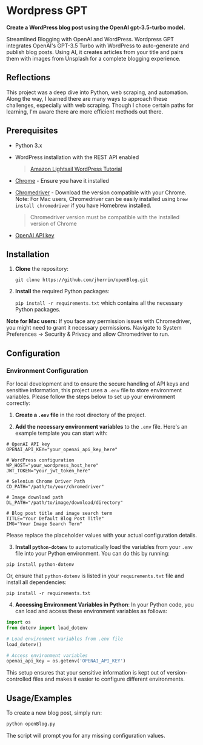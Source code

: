 
# Wordpress GPT

**Create a WordPress blog post using the OpenAI gpt-3.5-turbo model.**

Streamlined Blogging with OpenAI and WordPress. Wordpress GPT integrates OpenAI's GPT-3.5 Turbo with WordPress to auto-generate and publish blog posts. Using AI, it creates articles from your title and pairs them with images from Unsplash for a complete blogging experience.

## Reflections

This project was a deep dive into Python, web scraping, and automation. Along the way, I learned there are many ways to approach these challenges, especially with web scraping. Though I chose certain paths for learning, I'm aware there are more efficient methods out there.


## Prerequisites

- Python 3.x
- WordPress installation with the REST API enabled

    >[Amazon Lightsail WordPress Tutorial](https://lightsail.aws.amazon.com/ls/docs/en_us/articles/amazon-lightsail-tutorial-launching-and-configuring-wordpress)
- [Chrome](https://www.google.com/chrome/) - Ensure you have it installed
- [Chromedriver](https://chromedriver.chromium.org/downloads) - Download the version compatible with your Chrome. Note: For Mac users, Chromedriver can be easily installed using `brew install chromedriver` if you have Homebrew installed.

    > Chromedriver version must be compatible with the installed version of Chrome
    
- [OpenAI API key](https://platform.openai.com/account/api-keys)

## Installation

1. **Clone** the repository:

     `git clone https://github.com/jherrin/openBlog.git`

2. **Install** the required Python packages: 

    `pip install -r requirements.txt` which contains all the necessary Python packages.

**Note for Mac users:** If you face any permission issues with Chromedriver, you might need to grant it necessary permissions. Navigate to System Preferences -> Security & Privacy and allow Chromedriver to run.

## Configuration

### Environment Configuration

For local development and to ensure the secure handling of API keys and sensitive information, this project uses a `.env` file to store environment variables. Please follow the steps below to set up your environment correctly:

1. **Create a `.env` file** in the root directory of the project.

2. **Add the necessary environment variables** to the `.env` file. Here's an example template you can start with:

```env
# OpenAI API key
OPENAI_API_KEY="your_openai_api_key_here"

# WordPress configuration
WP_HOST="your_wordpress_host_here"
JWT_TOKEN="your_jwt_token_here"

# Selenium Chrome Driver Path
CD_PATH="/path/to/your/chromedriver"

# Image download path
DL_PATH="/path/to/image/download/directory"

# Blog post title and image search term
TITLE="Your Default Blog Post Title"
IMG="Your Image Search Term"
```

Please replace the placeholder values with your actual configuration details. 

3. **Install `python-dotenv`** to automatically load the variables from your `.env` file into your Python environment. You can do this by running:

```
pip install python-dotenv
```

Or, ensure that `python-dotenv` is listed in your `requirements.txt` file and install all dependencies:

```
pip install -r requirements.txt
```

4. **Accessing Environment Variables in Python**: In your Python code, you can load and access these environment variables as follows:

```python
import os
from dotenv import load_dotenv

# Load environment variables from .env file
load_dotenv()

# Access environment variables
openai_api_key = os.getenv('OPENAI_API_KEY')
```

This setup ensures that your sensitive information is kept out of version-controlled files and makes it easier to configure different environments.

## Usage/Examples

To create a new blog post, simply run:

```python
python openBlog.py
``` 

The script will prompt you for any missing configuration values.
